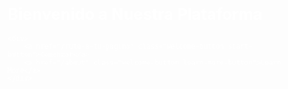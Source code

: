 <style>
  body {
    background-image: url('../../assets/fondoOscuro/arteExpuesto.jpg');
    background-position: center center;
    background-repeat: no-repeat;
    background-size: cover;
    background-attachment: fixed;
  }

  .md-header {
    background: transparent !important;
    box-shadow: none !important;
    z-index: 10;
    position: relative;
  }

  .md-main {
    background: transparent !important;
    box-shadow: none !important;
  }

  .md-tabs {
    background: transparent !important;
    box-shadow: none !important;
}

.md-footer {
    background: transparent !important;
}

.md-footer-nav {
    background: transparent !important;
}

.md-footer-meta {
    background: transparent !important;
}

.md-sidebar--primary {
    display: none !important;
}

.welcome-container {
    max-width: 600px;
    margin-left: -100px;
    margin-right: 50px;
    margin-top: 12em;
    padding: 20px;
    color: white;
    text-align: left;
}

.welcome-button {
    display: inline-block;
    padding: 10px 30px;
    margin: 10px;
    border-radius: 5px;
    text-decoration: none;
    font-weight: bold;
}

.start-button {
    background-color: #d42323;
    color: white;
}

.learn-more-button {
    background: transparent !important;
    color: white;
}
</style>

<div class="welcome-container">
    <h1>Bienvenido a Nuestra Plataforma</h1>
    
    

    <div>
        <a href="/ruta-a-tu-pagina" class="welcome-button start-button">Comenzar</a>
        <a href="/about" class="welcome-button learn-more-button">Learn More</a>
    </div>
</div>
